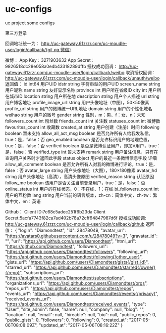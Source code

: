 # uc-configs
uc project some configs

第三方登录

回调地址统一为：
       http://uc-gateway.61zrzr.com/uc-moudle-user/login/callback/{git,qq,微信}

微博：
App Key：3271903632
App Secret：9826518dc28e058a0e4b43318289dffb
授权成功回调：
http://uc-gateway.61zrzr.com/uc-moudle-user/login/callback/weibo
取消授权回调：
http://uc-gateway.61zrzr.com/uc-moudle-user/login/callback/unauth/weibo
返回值：
id	int64	用户UID
idstr	string	字符串型的用户UID
screen_name	string	用户昵称
name	string	友好显示名称
province	int	用户所在省级ID
city	int	用户所在城市ID
location	string	用户所在地
description	string	用户个人描述
url	string	用户博客地址
profile_image_url	string	用户头像地址（中图），50×50像素
profile_url	string	用户的微博统一URL地址
domain	string	用户的个性化域名
weihao	string	用户的微号
gender	string	性别，m：男、f：女、n：未知
followers_count	int	粉丝数
friends_count	int	关注数
statuses_count	int	微博数
favourites_count	int	收藏数
created_at	string	用户创建（注册）时间
following	boolean	暂未支持
allow_all_act_msg	boolean	是否允许所有人给我发私信，true：是，false：否
geo_enabled	boolean	是否允许标识用户的地理位置，true：是，false：否
verified	boolean	是否是微博认证用户，即加V用户，true：是，false：否
verified_type	int	暂未支持
remark	string	用户备注信息，只有在查询用户关系时才返回此字段
status	object	用户的最近一条微博信息字段 详细
allow_all_comment	boolean	是否允许所有人对我的微博进行评论，true：是，false：否
avatar_large	string	用户头像地址（大图），180×180像素
avatar_hd	string	用户头像地址（高清），高清头像原图
verified_reason	string	认证原因
follow_me	boolean	该用户是否关注当前登录用户，true：是，false：否
online_status	int	用户的在线状态，0：不在线、1：在线
bi_followers_count	int	用户的互粉数
lang	string	用户当前的语言版本，zh-cn：简体中文，zh-tw：繁体中文，en：英语


Github：
Client ID:7c68c5adec251f6b23da
Client Secret:5acfa7743f82ca7ad402b78a72cff64847987d6f
授权成功回调:
http://uc-gateway.61zrzr.com/uc-moudle-user/login/callback/github
返回值：
{
    "login": "Diamondtest",
    "id": 28478049,
    "avatar_url": "https://avatars0.githubusercontent.com/u/28478049?v=3",
    "gravatar_id": "",
    "url": "https://api.github.com/users/Diamondtest",
    "html_url": "https://github.com/Diamondtest",
    "followers_url": "https://api.github.com/users/Diamondtest/followers",
    "following_url": "https://api.github.com/users/Diamondtest/following{/other_user}",
    "gists_url": "https://api.github.com/users/Diamondtest/gists{/gist_id}",
    "starred_url": "https://api.github.com/users/Diamondtest/starred{/owner}{/repo}",
    "subscriptions_url": "https://api.github.com/users/Diamondtest/subscriptions",
    "organizations_url": "https://api.github.com/users/Diamondtest/orgs",
    "repos_url": "https://api.github.com/users/Diamondtest/repos",
    "events_url": "https://api.github.com/users/Diamondtest/events{/privacy}",
    "received_events_url": "https://api.github.com/users/Diamondtest/received_events",
    "type": "User",
    "site_admin": false,
    "name": null,
    "company": null,
    "blog": "",
    "location": null,
    "email": null,
    "hireable": null,
    "bio": null,
    "public_repos": 0,
    "public_gists": 0,
    "followers": 0,
    "following": 0,
    "created_at": "2017-05-06T08:08:09Z",
    "updated_at": "2017-05-06T08:16:22Z"
}
